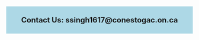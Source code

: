 

<div style = "background-color:lightblue; padding:25px; font-size:20px; margin-top:5%;"><center><b>Contact Us: ssingh1617@conestogac.on.ca</b></center></div>